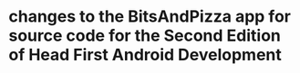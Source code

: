 # changes to the BitsAndPizza app for source code for the Second Edition of Head First Android Development
